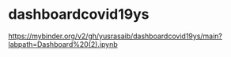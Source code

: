 # dashboardcovid19ys
https://mybinder.org/v2/gh/yusrasaib/dashboardcovid19ys/main?labpath=Dashboard%20(2).ipynb
